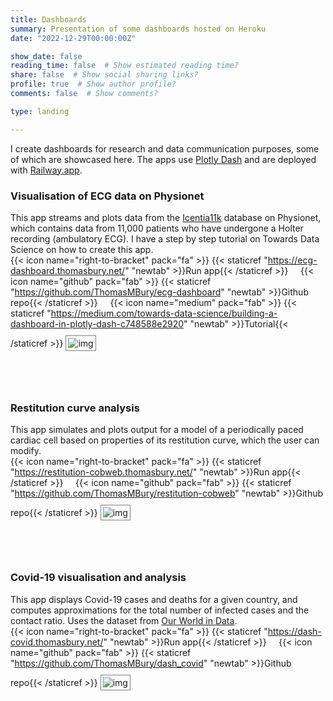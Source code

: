 ```yaml
---
title: Dashboards
summary: Presentation of some dashboards hosted on Heroku
date: "2022-12-29T00:00:00Z"

show_date: false
reading_time: false  # Show estimated reading time?
share: false  # Show social sharing links?
profile: true  # Show author profile?
comments: false  # Show comments?

type: landing

---
```


I create dashboards for research and data communication purposes, some of which are showcased here. The apps use [Plotly Dash](https://plotly.com/) and are deployed with [Railway.app](https://railway.app/). 

### Visualisation of ECG data on Physionet

This app streams and plots data from the [Icentia11k](https://physionet.org/content/icentia11k-continuous-ecg/1.0/) database on Physionet, which contains data from 11,000 patients who have undergone a Holter recording (ambulatory ECG). I have a step by step tutorial on Towards Data Science on how to create this app.
<br>
{{< icon name="right-to-bracket" pack="fa" >}} {{< staticref "https://ecg-dashboard.thomasbury.net/" "newtab" >}}Run app{{< /staticref >}}&nbsp;&nbsp;&nbsp;&nbsp;
{{< icon name="github" pack="fab" >}} {{< staticref "https://github.com/ThomasMBury/ecg-dashboard" "newtab" >}}Github repo{{< /staticref >}}&nbsp;&nbsp;&nbsp;&nbsp;
{{< icon name="medium" pack="fab" >}} {{< staticref "https://medium.com/towards-data-science/building-a-dashboard-in-plotly-dash-c748588e2920" "newtab" >}}Tutorial{{< /staticref >}}
<img src="/uploads/dashboards/ecg-dashboard.png" alt="img" style="border:1.5px solid gray; padding:3px; margin:10px 0px">

<br><br>

### Restitution curve analysis
This app simulates and plots output for a model of a periodically paced cardiac cell based on properties of its restitution curve, which the user can modify.<br>
{{< icon name="right-to-bracket" pack="fa" >}} {{< staticref "https://restitution-cobweb.thomasbury.net/" "newtab" >}}Run app{{< /staticref >}}&nbsp;&nbsp;&nbsp;&nbsp;
{{< icon name="github" pack="fab" >}} {{< staticref "https://github.com/ThomasMBury/restitution-cobweb" "newtab" >}}Github repo{{< /staticref >}}
<img src="/uploads/dashboards/restitution-cobweb.png" alt="img" style="border:1.5px solid gray; padding:3px; margin:10px 0px">

<br><br>


### Covid-19 visualisation and analysis
This app displays Covid-19 cases and deaths for a given country, and computes approximations for the total number of infected cases and the contact ratio. Uses the dataset from [Our World in Data](https://github.com/owid/covid-19-data/tree/master/public/data).<br>
{{< icon name="right-to-bracket" pack="fa" >}} {{< staticref "https://dash-covid.thomasbury.net/" "newtab" >}}Run app{{< /staticref >}}&nbsp;&nbsp;&nbsp;&nbsp;
{{< icon name="github" pack="fab" >}} {{< staticref "https://github.com/ThomasMBury/dash_covid" "newtab" >}}Github repo{{< /staticref >}}
<img src="/uploads/dashboards/dash-covid.png" alt="img" style="border:1.5px solid gray; padding:3px; margin:10px 0px">
